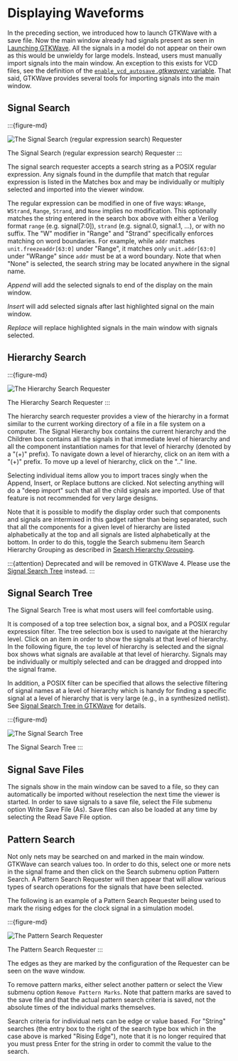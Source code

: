 # Displaying Waveforms

In the preceding section, we introduced how to launch GTKWave with a
save file. Now the main window already had signals present
as seen in [Launching GTKWave](launching.md#launching-gtkwave).
All the signals in a model do not appear on their own as this would be
unwieldy for large models. Instead, users must manually import signals
into the main window. An exception to this exists for VCD files, see
the definition of the
[`enable_vcd_autosave` *.gtkwaverc* variable](../man/gtkwaverc.5.md#options).
That said, GTKWave provides several tools for importing signals into
the main window.



## Signal Search

:::{figure-md}

![The Signal Search (regular expression search) Requester](../_static/images/quickstart2.png)

The Signal Search (regular expression search) Requester
:::

The signal search requester accepts a search string as a POSIX regular
expression. Any signals found in the dumpfile that match that regular
expression is listed in the Matches box and may be individually or
multiply selected and imported into the viewer window. 

The regular expression can be modified in one of five ways: `WRange`,
`WStrand`, `Range`, `Strand`, and `None` implies no modification. 
This optionally matches the string entered in the search box above with
either a Verilog format `range` (e.g. signal[7:0]),
`strand` (e.g. signal.0, signal.1, ...), or with no suffix. 
The "W" modifier in "Range" and "Strand" specifically enforces matching
on word boundaries. For example, while `addr` matches `unit.freezeaddr[63:0]`
under "Range", it matches only `unit.addr[63:0]` under "WRange" since
`addr` must be at a word boundary. Note that when "None" is selected,
the search string may be located anywhere in the signal name.

_Append_ will add the selected signals to end of the display on the main
window.

_Insert_ will add selected signals after last highlighted signal on the
main window.

_Replace_ will replace highlighted signals in the main window with signals
selected.

## Hierarchy Search

:::{figure-md}

![The Hierarchy Search Requester](../_static/images/quickstart3.png)

The Hierarchy Search Requester
:::

The hierarchy search requester provides a view of the hierarchy in a
format similar to the current working directory of a file in a file
system on a computer. The Signal Hierarchy box contains the current
hierarchy and the Children box contains all the signals in that
immediate level of hierarchy and all the component instantiation
names for that level of hierarchy (denoted by a "(+)" prefix). To
navigate down a level of hierarchy, click on an item with a "(+)"
prefix. To move up a level of hierarchy, click on the ".." line.

Selecting individual items allow you to import traces singly when the
Append, Insert, or Replace buttons are clicked. Not selecting anything
will do a "deep import" such that all the child signals are imported.
Use of that feature is not recommended for very large designs.

Note that it is possible to modify the display order such that
components and signals are intermixed in this gadget rather than being
separated, such that all the components for a given level of hierarchy
are listed alphabetically at the top and all signals are listed
alphabetically at the bottom. In order to do this, toggle the Search
submenu item Search Hierarchy Grouping as described in
[Search Hierarchy Grouping](#search-hierarchy-grouping).

:::{attention}
Deprecated and will be removed in GTKWave 4.
Please use the [Signal Search Tree](#signal-search-tree) instead.
:::

## Signal Search Tree

The Signal Search Tree is what most users will feel
comfortable using. 

It is composed of a top tree selection box, a
signal box, and a POSIX regular expression filter. The tree selection
box is used to navigate at the hierarchy level. Click on an item in
order to show the signals at that level of hierarchy. In the following
figure, the `top` level of hierarchy is selected and the signal box
shows what signals are available at that level of hierarchy. Signals may
be individually or multiply selected and can be dragged and dropped into
the signal frame. 

In addition, a POSIX filter can be specified that
allows the selective filtering of signal names at a level of hierarchy
which is handy for finding a specific signal at a level of hierarchy
that is very large (e.g., in a synthesized netlist). See
[Signal Search Tree in GTKWave](../ui/gtkwave.md#signal-search-tree) for
details.

:::{figure-md}

![The Signal Search Tree](../_static/images/quickstart-SST.png)

The Signal Search Tree
:::

## Signal Save Files

The signals show in the main window can be saved to a file, so they can
automatically be imported without reselection the next time the viewer
is started. In order to save signals to a save file, select the File
submenu option Write Save File (As). Save files can also be loaded at
any time by selecting the Read Save File option.

## Pattern Search

Not only nets may be searched on and marked in the main window. GTKWave
can search values too.
In order to do this, select one or more nets in the signal frame and
then click on the Search submenu option Pattern Search. A Pattern Search
Requester will then appear that will allow various types of search
operations for the signals that have been selected.

The following is an example of a Pattern Search Requester being used to
mark the rising edges for the clock signal in a simulation model.

:::{figure-md}

![The Pattern Search Requester](../_static/images/quickstart5.png)

The Pattern Search Requester
:::

The edges as they are marked by the configuration of
the Requester can be seen on the wave window.

To remove pattern marks, either select another pattern or select the
View submenu option `Remove Pattern Marks`. Note that pattern marks are saved
to the save file and that the actual pattern search criteria is saved,
not the absolute times of the individual marks themselves.

Search criteria for individual nets can be edge or value based. For
"String" searches (the entry box to the right of the search type box
which in the case above is marked "Rising Edge"), note that it is no
longer required that you must press Enter for the string in order to
commit the value to the search.
